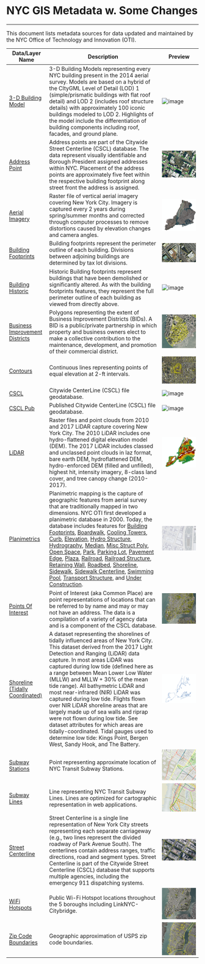 # NYC GIS Metadata w. Some Changes
-------------

This document lists metadata sources for data updated and maintained by the NYC Office of Technology and Innovation (OTI).

| Data/Layer Name | Description | Preview |
| ---|---|---|
[3-D Building Model](https://github.com/CityOfNewYork/nyc-geo-metadata/blob/main/Metadata/Metadata_3DBuildingModel.md) | 3-D Building Models representing every NYC building present in the 2014 aerial survey. Models are based on a hybrid of the CItyGML Level of Detail (LOD) 1 (simple/prismatic buildings with flat roof detail) and LOD 2 (includes roof structure details) with approximately 100 iconic buildings modeled to LOD 2.  Highlights of the model include the differentiation of building components including roof, facades, and ground plane.  | ![image](https://www.nyc.gov/assets/planning/images/content/pages/data-maps/open-data/dcp-nyc3d-model-header.jpg)
[Address Point](https://github.com/CityOfNewYork/nyc-geo-metadata/blob/main/Metadata/Metadata_AddressPoint.md) | Address points are part of the Citywide Street Centerline (CSCL) database. The data represent visually identifiable and Borough President assigned addresses within NYC.  Placement of the address points are approximately five feet within the respective building footprint along  street front the address is assigned.  | ![image](https://github.com/CityOfNewYork/nyc-geo-metadata/blob/main/Images/address-point.png)
[Aerial Imagery](https://github.com/CityOfNewYork/nyc-geo-metadata/blob/main/Metadata/Metadata_AerialImagery.md) | Raster file of vertical aerial imagery covering New York City. Imagery is captured every 2 years during spring/summer months and corrected through computer processes to remove distortions caused by elevation changes and camera angles. | ![image](https://github.com/CityOfNewYork/nyc-geo-metadata/blob/main/Images/AerialImagery.PNG)
[Building Footprints](./Metadata/Metadata_BuildingFootprints.md) | Building footprints represent the perimeter outline of each building. Divisions between adjoining buildings are determined by tax lot divisions.  | ![image](https://github.com/CityOfNewYork/nyc-planimetrics/blob/main/Images/FeatureViews/Build_Foot.png)
[Building Historic](./Metadata/Metadata_BuildingHistoric.md) | Historic Building footprints represent buildings that have been demolished or significantly altered. As with the building footprints features, they represent the full perimeter outline of each building as viewed from directly above. | ![image](./Images/building-historic.png)
[Business Improvement Districts](https://github.com/CityOfNewYork/nyc-geo-metadata/blob/main/Metadata/Metadata_BIDs.md) | Polygons representing the extent of Business Improvement Districts (BIDs). A BID is a public/private partnership in which property and business owners elect to make a collective contribution to the maintenance, development, and promotion of their commercial district.  | ![image](https://github.com/CityOfNewYork/nyc-geo-metadata/blob/main/Images/BusinessImprovementDistricts.PNG)
[Contours](https://github.com/CityOfNewYork/nyc-geo-metadata/blob/main/Metadata/Metadata_Contours.md) | Continuous lines representing points of equal elevation  at 2-ft intervals. | ![image](https://github.com/CityOfNewYork/nyc-geo-metadata/blob/main/Images/Contours.PNG)
[CSCL](./Metadata/CSCL.md) | Citywide CenterLine (CSCL) file geodatabase. | ![image](./Images/CSCL.png)
[CSCL Pub](./Metadata/CSCL_Pub.md) | Published Citywide CenterLine (CSCL) file geodatabase. | ![image](./Images/CSCL.png)
[LiDAR](./Metadata/Metadata_LiDAR_Summary.md) | Raster files and point clouds from 2010 and 2017 LiDAR capture covering New York City. The 2010 LiDAR includes one hydro-flattened digital elevation model (DEM). The 2017 LiDAR includes classed and unclassed point clouds in laz format, bare earth DEM, hydroflattened DEM, hydro-enforced DEM (filled and unfilled), highest hit, intensity imagery, 8-class land cover, and tree canopy change (2010-2017). | ![image](https://github.com/CityOfNewYork/nyc-geo-metadata/blob/main/Images/DEM.PNG)
[Planimetrics](https://github.com/CityOfNewYork/nyc-planimetrics/blob/main/Capture_Rules.md) | Planimetric mapping is the capture of geographic features from aerial survey that are traditionally mapped in two dimensions. NYC OTI first developed a planimetric database in 2000. Today, the database includes features for [Building Footprints](https://github.com/CityOfNewYork/nyc-planimetrics/blob/main/Capture_Rules.md#building-footprint), [Boardwalk](https://github.com/CityOfNewYork/nyc-planimetrics/blob/main/Capture_Rules.md#boardwalk), [Cooling Towers](https://github.com/CityOfNewYork/nyc-planimetrics/blob/main/Capture_Rules.md#cooling-towers), [Curb](https://github.com/CityOfNewYork/nyc-planimetrics/blob/main/Capture_Rules.md#curb), [Elevation](https://github.com/CityOfNewYork/nyc-planimetrics/blob/main/Capture_Rules.md#elevation), [Hydro Structure](https://github.com/CityOfNewYork/nyc-planimetrics/blob/main/Capture_Rules.md#hydro-structure), [Hydrography](https://github.com/CityOfNewYork/nyc-planimetrics/blob/main/Capture_Rules.md#hydrography), [Median](https://github.com/CityOfNewYork/nyc-planimetrics/blob/main/Capture_Rules.md#median), [Misc Struct Poly](https://github.com/CityOfNewYork/nyc-planimetrics/blob/main/Capture_Rules.md#misc-struct-poly), [Open Space](https://github.com/CityOfNewYork/nyc-planimetrics/blob/main/Capture_Rules.md#open-space), [Park](https://github.com/CityOfNewYork/nyc-planimetrics/blob/main/Capture_Rules.md#park), [Parking Lot](https://github.com/CityOfNewYork/nyc-planimetrics/blob/main/Capture_Rules.md#parking-lot), [Pavement Edge](https://github.com/CityOfNewYork/nyc-planimetrics/blob/main/Capture_Rules.md#pavement-edge), [Plaza](https://github.com/CityOfNewYork/nyc-planimetrics/blob/main/Capture_Rules.md#plaza), [Railroad](https://github.com/CityOfNewYork/nyc-planimetrics/blob/main/Capture_Rules.md#railroad), [Railroad Structure](https://github.com/CityOfNewYork/nyc-planimetrics/blob/main/Capture_Rules.md#railroad-structure), [Retaining Wall](https://github.com/CityOfNewYork/nyc-planimetrics/blob/main/Capture_Rules.md#retaining-wall), [Roadbed](https://github.com/CityOfNewYork/nyc-planimetrics/blob/main/Capture_Rules.md#roadbed), [Shoreline](https://github.com/CityOfNewYork/nyc-planimetrics/blob/main/Capture_Rules.md#shoreline), [Sidewalk](https://github.com/CityOfNewYork/nyc-planimetrics/blob/main/Capture_Rules.md#sidewalk), [Sidewalk Centerline](https://github.com/CityOfNewYork/nyc-planimetrics/blob/main/Capture_Rules.md#sidewalk-centerline), [Swimming Pool](https://github.com/CityOfNewYork/nyc-planimetrics/blob/main/Capture_Rules.md#swimming-pool), [Transport Structure](https://github.com/CityOfNewYork/nyc-planimetrics/blob/main/Capture_Rules.md#transport-structure), and [Under Construction](https://github.com/CityOfNewYork/nyc-planimetrics/blob/main/Capture_Rules.md#under-construction). | ![image](https://github.com/CityOfNewYork/nyc-geo-metadata/blob/main/Images/planimetrics_2014.png)
[Points Of Interest](https://github.com/CityOfNewYork/nyc-geo-metadata/blob/main/Metadata/Metadata_PointsOfInterest.md) | Point of Interest (aka Common Place) are point representations of locations that can be referred to by name and may or may not have an address. The data is a compilation of a variety of agency data and is a component of the CSCL database. | ![image](https://github.com/CityOfNewYork/nyc-geo-metadata/blob/main/Images/PointsOfInterest.PNG)
[Shoreline (Tidally Coordinated)](https://github.com/CityOfNewYork/nyc-geo-metadata/blob/main/Metadata/Metadata_TidalShoreline.md) | A dataset representing the shorelines of tidally influenced areas of New York City. This dataset derived from the 2017 Light Detection and Ranging (LiDAR) data capture. In most areas LiDAR was captured during low tide (defined here as a range between Mean Lower Low Water (MLLW) and MLLW + 30% of the mean tide range). All bathymetric LiDAR and most near-infrared (NIR) LiDAR was captured during low tide. Flights flown over NIR LiDAR shoreline areas that are largely made up of sea walls and riprap were not flown during low tide. See dataset attributes for which areas are tidally-coordinated. Tidal gauges used to determine low tide: Kings Point, Bergen West, Sandy Hook, and The Battery. |![image](https://github.com/CityOfNewYork/nyc-geo-metadata/blob/main/Images/TidalShoreline.PNG)
[Subway Stations](https://github.com/CityOfNewYork/nyc-geo-metadata/blob/main/Metadata/Metadata_SubwayStations.md) | Point representing approximate location of NYC Transit Subway Stations.  | ![image](https://github.com/CityOfNewYork/nyc-geo-metadata/blob/main/Images/SubwayStations.PNG)
[Subway Lines](https://github.com/CityOfNewYork/nyc-geo-metadata/blob/main/Metadata/Metadata_SubwayLines.md) | Line representing NYC Transit Subway Lines. Lines are optimized for cartographic representation in web applications.  | ![image](https://github.com/CityOfNewYork/nyc-geo-metadata/blob/main/Images/SubwayLines.PNG)
[Street Centerline](https://github.com/CityOfNewYork/nyc-geo-metadata/blob/main/Metadata/Metadata_StreetCenterline.md) | Street Centerline is a single line representation of New York City streets representing each separate carriageway (e.g., two lines represent the divided roadway of Park Avenue South). The centerlines contain address ranges, traffic directions, road and segment types. Street Centerline is part of the Citywide Street Centerline (CSCL)  database that supports multiple agencies, including the emergency 911 dispatching systems.  | ![image](https://github.com/CityOfNewYork/nyc-geo-metadata/blob/main/Images/StreetCenterline.PNG)
[WiFi Hotspots](https://github.com/CityOfNewYork/nyc-geo-metadata/blob/main/Metadata/Metadata_WiFiHotspots.md) | Public Wi-Fi Hotspot locations throughout the 5 boroughs including LinkNYC-Citybridge. | ![image](https://github.com/CityOfNewYork/nyc-geo-metadata/blob/main/Images/WiFiHotspots.PNG)
[Zip Code Boundaries](https://github.com/CityOfNewYork/nyc-geo-metadata/blob/main/Metadata/Metadata_ZipCodeBoundaries.md) | Geographic approximation of USPS zip code boundaries.  | ![image](https://github.com/CityOfNewYork/nyc-geo-metadata/blob/main/Images/ZipCodeBoundaries.PNG)

